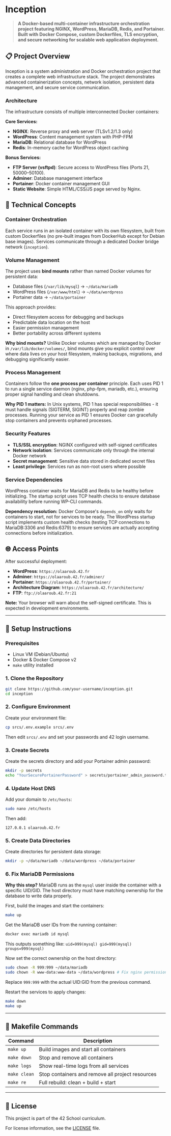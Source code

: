 
# Inception

> **A Docker-based multi-container infrastructure orchestration project featuring NGINX, WordPress, MariaDB, Redis, and Portainer. Built with Docker Compose, custom Dockerfiles, TLS encryption, and secure networking for scalable web application deployment.**

## 📋 Project Overview

Inception is a system administration and Docker orchestration project that creates a complete web infrastructure stack. The project demonstrates advanced containerization concepts, network isolation, persistent data management, and secure service communication.

### Architecture

The infrastructure consists of multiple interconnected Docker containers:

**Core Services:**

- **NGINX**: Reverse proxy and web server (TLSv1.2/1.3 only)
- **WordPress**: Content management system with PHP-FPM
- **MariaDB**: Relational database for WordPress
- **Redis**: In-memory cache for WordPress object caching

**Bonus Services:**

- **FTP Server (vsftpd)**: Secure access to WordPress files (Ports 21, 50000–50100).
- **Adminer**: Database management interface
- **Portainer**: Docker container management GUI
- **Static Website**: Simple HTML/CSS/JS page served by Nginx.

## 🔧 Technical Concepts

### Container Orchestration

Each service runs in an isolated container with its own filesystem, built from custom Dockerfiles (no pre-built images from DockerHub except for Debian base images). Services communicate through a dedicated Docker bridge network (`inception`).

### Volume Management

The project uses **bind mounts** rather than named Docker volumes for persistent data:

- Database files (`/var/lib/mysql`) → `~/data/mariadb`
- WordPress files (`/var/www/html`) → `~/data/wordpress`
- Portainer data → `~/data/portainer`

This approach provides:

- Direct filesystem access for debugging and backups
- Predictable data location on the host
- Easier permission management
- Better portability across different systems

**Why bind mounts?** Unlike Docker volumes which are managed by Docker in `/var/lib/docker/volumes/`, bind mounts give you explicit control over where data lives on your host filesystem, making backups, migrations, and debugging significantly easier.

### Process Management

Containers follow the **one process per container** principle. Each uses PID 1 to run a single service daemon (nginx, php-fpm, mariadb, etc.), ensuring proper signal handling and clean shutdowns.

**Why PID 1 matters:** In Unix systems, PID 1 has special responsibilities - it must handle signals (SIGTERM, SIGINT) properly and reap zombie processes. Running your service as PID 1 ensures Docker can gracefully stop containers and prevents orphaned processes.

### Security Features

- **TLS/SSL encryption**: NGINX configured with self-signed certificates
- **Network isolation**: Services communicate only through the internal Docker network
- **Secret management**: Sensitive data stored in dedicated secret files
- **Least privilege**: Services run as non-root users where possible

### Service Dependencies

WordPress container waits for MariaDB and Redis to be healthy before initializing. The startup script uses TCP health checks to ensure database availability before running WP-CLI commands.

**Dependency resolution:** Docker Compose's `depends_on` only waits for containers to start, not for services to be ready. The WordPress startup script implements custom health checks (testing TCP connections to MariaDB:3306 and Redis:6379) to ensure services are actually accepting connections before initialization.

## 🌐 Access Points

After successful deployment:

- **WordPress**: `https://olaaroub.42.fr`
- **Adminer**: `https://olaaroub.42.fr/adminer/`
- **Portainer**: `https://olaaroub.42.fr/portainer/`
- **Architecture Diagram**: `https://olaaroub.42.fr/architecture/`
- **FTP**: `ftp://olaaroub.42.fr:21`

**Note:** Your browser will warn about the self-signed certificate. This is expected in development environments.

---

## 🚀 Setup Instructions

### Prerequisites

- Linux VM (Debian/Ubuntu)
- Docker & Docker Compose v2
- `make` utility installed

### 1. Clone the Repository

```bash
git clone https://github.com/your-username/inception.git
cd inception
```

### 2. Configure Environment

Create your environment file:

```bash
cp srcs/.env.example srcs/.env
```

Then edit `srcs/.env` and set your passwords and 42 login username.

### 3. Create Secrets

Create the secrets directory and add your Portainer admin password:

```bash
mkdir -p secrets
echo "YourSecurePortainerPassword" > secrets/portainer_admin_password.txt
```

### 4. Update Host DNS

Add your domain to `/etc/hosts`:

```bash
sudo nano /etc/hosts
```

Then add:

```text
127.0.0.1 olaaroub.42.fr
```

### 5. Create Data Directories

Create directories for persistent data storage:

```bash
mkdir -p ~/data/mariadb ~/data/wordpress ~/data/portainer
```

### 6. Fix MariaDB Permissions

**Why this step?** MariaDB runs as the `mysql` user inside the container with a specific UID/GID. The host directory must have matching ownership for the database to write data properly.

First, build the images and start the containers:

```bash
make up
```

Get the MariaDB user IDs from the running container:

```bash
docker exec mariadb id mysql
```

This outputs something like: `uid=999(mysql) gid=999(mysql) groups=999(mysql)`

Now set the correct ownership on the host directory:

```bash
sudo chown -R 999:999 ~/data/mariadb
sudo chown -R www-data:www-data ~/data/wordpress # Fix nginx permissions to bind mount the location
```

Replace `999:999` with the actual UID:GID from the previous command.

Restart the services to apply changes:

```bash
make down
make up
```

---

## 📝 Makefile Commands

| Command      | Description                                      |
| ------------ | ------------------------------------------------ |
| `make up`    | Build images and start all containers            |
| `make down`  | Stop and remove all containers                   |
| `make logs`  | Show real-time logs from all services            |
| `make clean` | Stop containers and remove all project resources |
| `make re`    | Full rebuild: clean + build + start              |

---

## 📄 License

This project is part of the 42 School curriculum.

For license information, see the [LICENSE](LICENSE) file.
